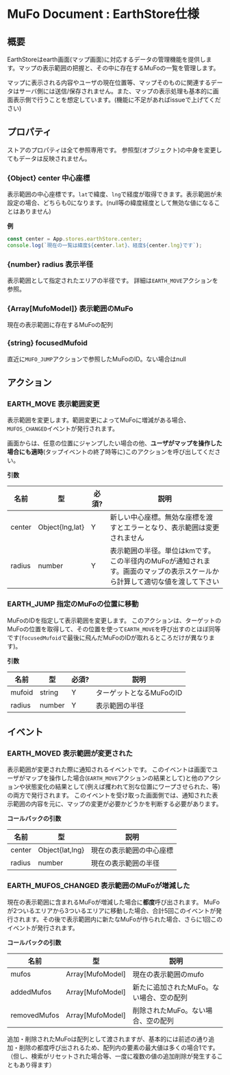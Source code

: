 # MuFo Document : EarthStore仕様

## 概要

EarthStoreはearth画面(マップ画面)に対応するデータの管理機能を提供します。マップの表示範囲の把握と、その中に存在するMuFoの一覧を管理します。

マップに表示される内容やユーザの現在位置等、マップそのものに関連するデータはサーバ側には送信/保存されません。また、マップの表示処理も基本的に画面表示側で行うことを想定しています。(機能に不足があればissueで上げてください)

## プロパティ

ストアのプロパティは全て参照専用です。
参照型(オブジェクト)の中身を変更してもデータは反映されません。

### {Object} center 中心座標

表示範囲の中心座標です。`lat`で緯度、`lng`で経度が取得できます。表示範囲が未設定の場合、どちらも0になります。(null等の緯度経度として無効な値になることはありません)

**例**

```javascript
const center = App.stores.earthStore.center;
console.log(`現在の一覧は緯度${center.lat}、経度${center.lng}です`);
```

### {number} radius 表示半径

表示範囲として指定されたエリアの半径です。
詳細は`EARTH_MOVE`アクションを参照。

### {Array[MufoModel]} 表示範囲のMuFo

現在の表示範囲に存在するMuFoの配列

### {string} focusedMufoid 

直近に`MUFO_JUMP`アクションで参照したMuFoのID。ない場合はnull

## アクション

### EARTH_MOVE 表示範囲変更

表示範囲を変更します。範囲変更によってMuFoに増減がある場合、`MUFOS_CHANGED`イベントが発行されます。

画面からは、任意の位置にジャンプしたい場合の他、**ユーザがマップを操作した場合にも適時**(タップイベントの終了時等に)このアクションを呼び出してください。

**引数**

|  名前  |  型  |  必須?  |  説明  |
| --- | --- | --- | --- |
|  center  |  Object{lng,lat}  |  Y  |  新しい中心座標。無効な座標を渡すとエラーとなり、表示範囲は変更されません  |
|  radius  |  number  |  Y  |  表示範囲の半径。単位はkmです。この半径内のMuFoが通知されます。画面のマップの表示スケールから計算して適切な値を渡して下さい  |

### EARTH_JUMP 指定のMuFoの位置に移動

MuFoのIDを指定して表示範囲を変更します。
このアクションは、ターゲットのMuFoの位置を取得して、その位置を使って`EARTH_MOVE`を呼び出すのとほぼ同等です(`focusedMufoid`で最後に飛んだMuFoのIDが取れるところだけが異なります)。

**引数**

|  名前  |  型  |  必須?  |  説明  |
| --- | --- | --- | --- |
|  mufoid  |  string  |  Y  |  ターゲットとなるMuFoのID  |
|  radius  |  number  |  Y  |  表示範囲の半径  |

## イベント

### EARTH_MOVED 表示範囲が変更された

表示範囲が変更された際に通知されるイベントです。
このイベントは画面でユーザがマップを操作した場合(`EARTH_MOVE`アクションの結果として)と他のアクションや状態変化の結果として(例えば攫われて別な位置にワープさせられた、等)の両方で発行されます。
このイベントを受け取った画面側では、通知された表示範囲の内容を元に、マップの変更が必要かどうかを判断する必要があります。

**コールバックの引数**

|  名前  |  型  |  説明  |
| --- | --- | --- |
|  center  |  Object{lat,lng}  |  現在の表示範囲の中心座標  |
|  radius  |  number  |  現在の表示範囲の半径  |

### EARTH_MUFOS_CHANGED 表示範囲のMuFoが増減した

現在の表示範囲に含まれるMuFoが増減した場合に**都度**呼び出されます。
MuFoが2ついるエリアから3ついるエリアに移動した場合、合計5回このイベントが発行されます。その後で表示範囲内に新たなMuFoが作られた場合、さらに1回このイベントが発行されます。

**コールバックの引数**

|  名前  |  型  |  説明  |
| --- | --- | --- |
|  mufos  |  Array[MufoModel]  |  現在の表示範囲のmufo  |
|  addedMufos  |  Array[MufoModel]  |  新たに追加されたMuFo。ない場合、空の配列  |
|  removedMufos  |  Array[MufoModel]  |  削除されたMuFo。ない場合、空の配列  |

追加・削除されたMuFoは配列として渡されますが、基本的には前述の通り追加・削除の都度呼び出されるため、配列内の要素の最大値は多くの場合1です。
（但し、検索がリセットされた場合等、一度に複数の値の追加削除が発生することもあり得ます）
